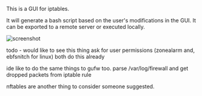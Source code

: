 This is a GUI for iptables.

It will generate a bash script based on the user's modifications in the GUI. It can be exported to a remote server or executed locally.

![screenshot ](screenshot.png)

todo - would like to see this thing ask for user permissions (zonealarm and, ebfsnitch for linux) both do this already

ide like to do the same things to gufw too. parse /var/log/firewall and get dropped packets from iptable rule

nftables are another thing to consider someone suggested.
